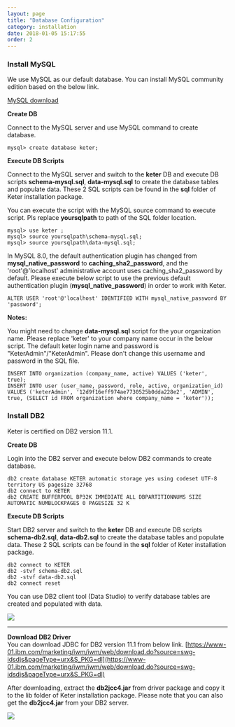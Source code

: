 ```yaml
---
layout: page
title: "Database Configuration"
category: installation
date: 2018-01-05 15:17:55
order: 2
---
```

### Install MySQL

We use MySQL as our default database. You can install MySQL community edition based on the below link.  

[MySQL download](https://dev.mysql.com/downloads/mysql/)
   

**Create DB**   

Connect to the MySQL server and use MySQL command to create database. 
``` 
mysql> create database keter;
```  

**Execute DB Scripts**  

Connect to the MySQL server and switch to the **keter** DB and execute DB scripts **schema-mysql.sql**, **data-mysql.sql** to create the database tables and populate data. These 2 SQL scripts can be found in the **sql** folder of Keter installation package.

You can execute the script with the MySQL source command to execute script. Pls replace **yoursqlpath** to path of the SQL folder location.

``` 
mysql> use keter ;
mysql> source yoursqlpath\schema-mysql.sql;
mysql> source yoursqlpath\data-mysql.sql;
```  

In MySQL 8.0, the default authentication plugin has changed from **mysql_native_password** to **caching_sha2_password**, and the 'root'@'localhost' administrative account uses caching_sha2_password by default. Please execute below script to use the previous default authentication plugin (**mysql_native_password**) in order to work with Keter.

``` 
ALTER USER 'root'@'localhost' IDENTIFIED WITH mysql_native_password BY 'password';
```

**Notes:**   

You might need to change **data-mysql.sql** script for the your organization name. Please  replace 'keter' to your company name occur in the below script. The default keter login name and password is "KeterAdmin"/"KeterAdmin". Please don't change this username and password in the SQL file.

``` 
INSERT INTO organization (company_name, active) VALUES ('keter', true);
INSERT INTO user (user_name, password, role, active, organization_id) 
VALUES ('keterAdmin', '12d9f16eff974ae7730525b0dda228e2', 'ADMIN', true, (SELECT id FROM organization where company_name = 'keter'));
```  

### Install DB2

Keter is certified on DB2  version 11.1. 

**Create DB**   

Login into the DB2 server and execute below DB2 commands to create database. 
``` 
db2 create database KETER automatic storage yes using codeset UTF-8 territory US pagesize 32768
db2 connect to KETER
db2 CREATE BUFFERPOOL BP32K IMMEDIATE ALL DBPARTITIONNUMS SIZE AUTOMATIC NUMBLOCKPAGES 0 PAGESIZE 32 K
``` 

**Execute DB Scripts**  


Start DB2 server and switch to the **keter** DB and execute DB scripts **schema-db2.sql**, **data-db2.sql** to create the database tables and populate data. These 2 SQL scripts can be found in the **sql** folder of Keter installation package.


``` 
db2 connect to KETER
db2 -stvf schema-db2.sql
db2 -stvf data-db2.sql
db2 connect reset
```  

You can use DB2 client tool (Data Studio) to verify database tables are created and populated with data.

![][db2]   

---

**Download DB2 Driver**  
You can download JDBC for DB2 version 11.1 from below link. 
[https://www-01.ibm.com/marketing/iwm/iwm/web/download.do?source=swg-idsdjs&pageType=urx&S_PKG=dl](https://www-01.ibm.com/marketing/iwm/iwm/web/download.do?source=swg-idsdjs&pageType=urx&S_PKG=dl) 

After downloading, extract the **db2jcc4.jar** from driver package and copy it to the lib folder of Keter installation package. Please note that you can also get the **db2jcc4.jar** from your DB2 server.

![][db2driver]  

[db2]: ../images/install/dbtable.png 
[db2driver]: ../images/install/db2driver.png 
